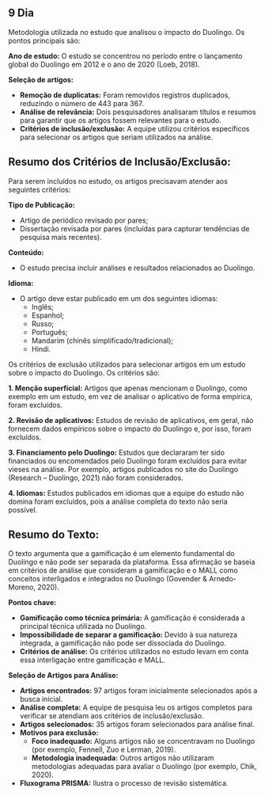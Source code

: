 ## 9 Dia


Metodologia utilizada no estudo que analisou o impacto do Duolingo. Os pontos principais são:

**Ano de estudo:** O estudo se concentrou no período entre o lançamento global do Duolingo em 2012 e o ano de 2020 (Loeb, 2018).

**Seleção de artigos:**

* **Remoção de duplicatas:** Foram removidos registros duplicados, reduzindo o número de 443 para 367.
* **Análise de relevância:** Dois pesquisadores analisaram títulos e resumos para garantir que os artigos fossem relevantes para o estudo.
* **Critérios de inclusão/exclusão:** A equipe utilizou critérios específicos para selecionar os artigos que seriam utilizados na análise.

## Resumo dos Critérios de Inclusão/Exclusão:

Para serem incluídos no estudo, os artigos precisavam atender aos seguintes critérios:

**Tipo de Publicação:**

* Artigo de periódico revisado por pares;
* Dissertação revisada por pares (incluídas para capturar tendências de pesquisa mais recentes).

**Conteúdo:**

* O estudo precisa incluir análises e resultados relacionados ao Duolingo.

**Idioma:**

* O artigo deve estar publicado em um dos seguintes idiomas:
    * Inglês;
    * Espanhol;
    * Russo;
    * Português;
    * Mandarim (chinês simplificado/tradicional);
    * Hindi.

Os critérios de exclusão utilizados para selecionar artigos em um estudo sobre o impacto do Duolingo. Os critérios são:

**1. Menção superficial:** Artigos que apenas mencionam o Duolingo, como exemplo em um estudo, em vez de analisar o aplicativo de forma empírica, foram excluídos.

**2. Revisão de aplicativos:** Estudos de revisão de aplicativos, em geral, não fornecem dados empíricos sobre o impacto do Duolingo e, por isso, foram excluídos.

**3. Financiamento pelo Duolingo:** Estudos que declararam ter sido financiados ou encomendados pelo Duolingo foram excluídos para evitar vieses na análise. Por exemplo, artigos publicados no site do Duolingo (Research – Duolingo, 2021) não foram considerados.

**4. Idiomas:** Estudos publicados em idiomas que a equipe do estudo não domina foram excluídos, pois a análise completa do texto não seria possível.

## Resumo do Texto:

O texto argumenta que a gamificação é um elemento fundamental do Duolingo e não pode ser separada da plataforma. Essa afirmação se baseia em critérios de análise que consideram a gamificação e o MALL como conceitos interligados e integrados no Duolingo (Govender & Arnedo-Moreno, 2020).

**Pontos chave:**

* **Gamificação como técnica primária:** A gamificação é considerada a principal técnica utilizada no Duolingo.
* **Impossibilidade de separar a gamificação:** Devido à sua natureza integrada, a gamificação não pode ser dissociada do Duolingo.
* **Critérios de análise:** Os critérios utilizados no estudo levam em conta essa interligação entre gamificação e MALL.

**Seleção de Artigos para Análise:**

* **Artigos encontrados:** 97 artigos foram inicialmente selecionados após a busca inicial.
* **Análise completa:** A equipe de pesquisa leu os artigos completos para verificar se atendiam aos critérios de inclusão/exclusão.
* **Artigos selecionados:** 35 artigos foram selecionados para análise final.
* **Motivos para exclusão:**
    * **Foco inadequado:** Alguns artigos não se concentravam no Duolingo (por exemplo, Fennell, Zuo e Lerman, 2019).
    * **Metodologia inadequada:** Outros artigos não utilizaram metodologias adequadas para avaliar o Duolingo (por exemplo, Chik, 2020).
* **Fluxograma PRISMA:** Ilustra o processo de revisão sistemática.





